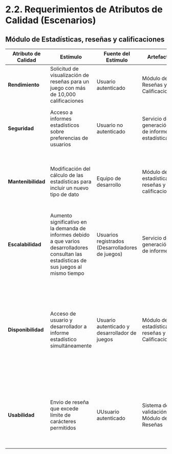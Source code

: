# 2.2. Requerimientos de Atributos de Calidad (Escenarios)

## Módulo de Estadísticas, reseñas y calificaciones

| **Atributo de Calidad** | **Estímulo**                          | **Fuente del Estímulo**         | **Artefacto**                       | **Entorno**                      | **Respuesta**                                     | **Medida de Respuesta**                            |
|-------------------------|---------------------------------------|---------------------------------|-------------------------------------|-----------------------------------|--------------------------------------------------|---------------------------------------------------|
| **Rendimiento**       | Solicitud de visualización de reseñas para un juego con más de 10,000 calificaciones | Usuario autenticado             | Módulo de Reseñas y Calificaciones    |  Operación en horas pico de la plataforma     | El sistema carga y muestra las reseñas de manera eficiente | Las reseñas deben cargarse en menos de 2 segundos |
| **Seguridad**       | Acceso a informes estadísticos sobre preferencias de usuarios | Usuario no autenticado             | Servicio de generación de informes y estadísticas    |  Operación normal     | El sistema deniega el acceso y registra el intento en los logs de seguridad | El acceso debe ser bloqueado en menos de 100 ms y el intento registrado |
| **Mantenibilidad**       | Modificación del cálculo de las estadísticas para incluir un nuevo tipo de dato | Equipo de desarrollo             | Módulo de estadísticas, reseñas y calificaciones    |  Operación normal     | El sistema permite modificar la forma de cálculo de las estadísticas sin afectar las funcionalidades existentes | Las modificaciones deben implementarse en menos de 4 horas sin causar errores en el sistema |
| **Escalabilidad**       | Aumento significativo en la demanda de informes debido a que varios desarrolladores consultan las estadísticas de sus juegos al mismo tiempo | Usuarios registrados (Desarrolladores de juegos)             | Servicio de generación de informes    | Periodo de alta demanda      | El sistema genera y entrega los informes sin afectar el rendimiento general | Los informes deben generarse en menos de 5 segundos, incluso bajo una carga elevada |
| **Disponibilidad**       | Acceso de usuario y desarrollador a informe estadístico simultáneamente | Usuario autenticado y desarrollador de juegos             | Módulo de estadísticas, reseñas y Calificaciones    | Durante el uso normal      | El sistema debe seguir funcionando y responder a ambas solicitudes sin interrupciones, incluso si uno de los servidores o nodos del sistema falla | El sistema debe tener un 99.9% de disponibilidad anual, asegurando que los usuarios y desarrolladores puedan acceder a las reseñas y estadísticas sin tiempos de inactividad prolongados |
| **Usabilidad**       | Envio de reseña que excede límite de carácteres permitidos | UUsuario autenticado             | Sistema de validación del Módulo de Reseñas    | Condiciones normales de uso      | El sistema muestra un mensaje de error claro e inmediato | El mensaje de error debe aparecer en menos de 500 ms y explicar de manera comprensible la violación de la longitud máxima |

